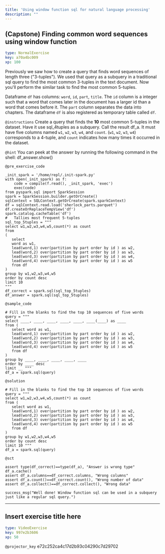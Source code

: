```yaml
---
title: 'Using window function sql for natural language processing'
description: ""
---
```


## (Capstone) Finding common word sequences using window function

```yaml
type: NormalExercise
key: a70a4bc009
xp: 100
```

Previously we saw how to create a query that finds word sequences of length three ("3-tuples").
We used that query as a subquery in a traditional sql query 
to find the most common 3-tuples in the text document. 
Now you'll perform the similar task to find the most common 5-tuples. 

Dataframe `df` has columns: `word`, `id`, `part`, `title`. The `id` column is a integer such that a word that comes later in the document has a larger id than a word that comes before it. The `part` column separates the data into chapters. The dataframe `df` is also registered as temporary table called `df`.

`@instructions`
Create a query that finds the **10** most common 5-tuples in the dataset. 
Have it use sql_4tuples as a subquery. Call the result df_a. It must have five columns named `w1`, `w2`, `w3`, `w4`, and `count`. (`w1`, `w2`, `w3`, `w4`) corresponds to a 4-tuple, and `count` indicates how many times it occurred in the dataset.

`@hint`
You can peek at the answer by running the following command in the shell: df_answer.show()

`@pre_exercise_code`
```{python}
_init_spark = '/home/repl/.init-spark.py' 
with open(_init_spark) as f:
    code = compile(f.read(), _init_spark, 'exec')
    exec(code)
from pyspark.sql import SparkSession
spark = SparkSession.builder.getOrCreate()
sqlContext = SQLContext.getOrCreate(spark.sparkContext)
df = sqlContext.read.load('sherlock_parts.parquet')
df.createOrReplaceTempView('df')
spark.catalog.cacheTable('df')
#   Tallies most frequent 5-tuples
sql_top_5tuples = """
select w1,w2,w3,w4,w5,count(*) as count
from
(
   select
   word as w1,
   lead(word,1) over(partition by part order by id ) as w2,
   lead(word,2) over(partition by part order by id ) as w3,
   lead(word,3) over(partition by part order by id ) as w4,
   lead(word,4) over(partition by part order by id ) as w5
   from df
)
group by w1,w2,w3,w4,w5
order by count desc
limit 10
"""
df_correct = spark.sql(sql_top_5tuples)
df_answer = spark.sql(sql_top_5tuples)
```

`@sample_code`
```{python}
# Fill in the blanks to find the top 10 sequences of five words
query = """
select ____, ____, ____, ____, ____, ____(____) as ____ 
from (  
   select word as w1,
   lead(word,1) over(partition by part order by id ) as w2,
   lead(word,2) over(partition by part order by id ) as w3,
   lead(word,3) over(partition by part order by id ) as w4,
   lead(word,4) over(partition by part order by id ) as w5
   from df 
)
group by ____, ____, ____, ____, ____
order by ____ desc
limit __ """
df_a = spark.sql(query)
```

`@solution`
```{python}
# Fill in the blanks to find the top 10 sequences of five words
query = """
select w1,w2,w3,w4,w5,count(*) as count 
from (
   select word as w1,
   lead(word,1) over(partition by part order by id ) as w2,
   lead(word,2) over(partition by part order by id ) as w3,
   lead(word,3) over(partition by part order by id ) as w4,
   lead(word,4) over(partition by part order by id ) as w5
   from df
)
group by w1,w2,w3,w4,w5
order by count desc
limit 10 """ 
df_a = spark.sql(query)
```

`@sct`
```{python}
assert type(df_correct)==type(df_a), "Answer is wrong type"
df_a.cache()
assert df_a.columns==df_correct.columns, "Wrong columns"
assert df_a.count()==df_correct.count(), "Wrong number of data"
assert df_a.collect()==df_correct.collect(), "Wrong data"

success_msg("Well done! Window function sql can be used in a subquery just like a regular sql query.")

```

---

## Insert exercise title here

```yaml
type: VideoExercise
key: 997e2b3606
xp: 50
```

`@projector_key`
e72c252ca4c17d2b93c04290c7d29702
